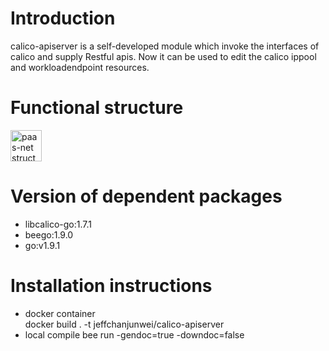 # Introduction
calico-apiserver is a self-developed module which invoke the interfaces of calico and supply Restful apis. Now it can be used to edit the calico ippool and workloadendpoint resources. 

# Functional structure
<img src="https://github.com/jeffchanjunwei/calico-apiserver/raw/master/paas-net.png" width = "50" height = "50" alt="paas-net structure" align=center />

# Version of dependent packages
+ libcalico-go:1.7.1
+ beego:1.9.0
+ go:v1.9.1

# Installation instructions
- docker container  
  docker build . -t jeffchanjunwei/calico-apiserver
- local compile
  bee run -gendoc=true -downdoc=false

